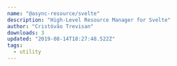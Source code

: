 ```yaml
---
name: "@async-resource/svelte"
description: "High-Level Resource Manager for Svelte"
author: "Cristóvão Trevisan"
downloads: 3
updated: "2019-08-14T18:27:48.522Z"
tags: 
  - utility
---
```

